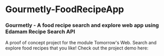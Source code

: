 # Gourmetly-FoodRecipeApp
### Gourmetly - A food recipe search and explore web app using Edamam Recipe Search API

A proof of concept project for the module Tomorrow's Web. Search and explore food recipes that you like! Check out the project demo here:


